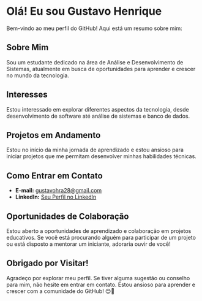 # Olá! Eu sou Gustavo Henrique

Bem-vindo ao meu perfil do GitHub! Aqui está um resumo sobre mim:

## Sobre Mim
Sou um estudante dedicado na área de Análise e Desenvolvimento de Sistemas, atualmente em busca de oportunidades para aprender e crescer no mundo da tecnologia.

## Interesses
Estou interessado em explorar diferentes aspectos da tecnologia, desde desenvolvimento de software até análise de sistemas e banco de dados.

## Projetos em Andamento
Estou no início da minha jornada de aprendizado e estou ansioso para iniciar projetos que me permitam desenvolver minhas habilidades técnicas.

## Como Entrar em Contato
- **E-mail:** gustavohra28@gmail.com
- **LinkedIn:** [Seu Perfil no LinkedIn](www.linkedin.com/in/gustavo-henrique-ribeiro-83702b297)

## Oportunidades de Colaboração
Estou aberto a oportunidades de aprendizado e colaboração em projetos educativos. Se você está procurando alguém para participar de um projeto ou está disposto a mentorar um iniciante, adoraria ouvir de você!

## Obrigado por Visitar!
Agradeço por explorar meu perfil. Se tiver alguma sugestão ou conselho para mim, não hesite em entrar em contato. Estou ansioso para aprender e crescer com a comunidade do GitHub! 😊🚀


<!---
Gustavohra29/Gustavohra29 is a ✨ special ✨ repository because its `README.md` (this file) appears on your GitHub profile.
You can click the Preview link to take a look at your changes.
--->
